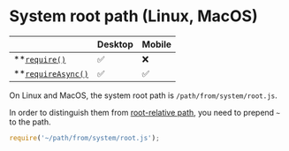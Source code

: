 # System root path (Linux, MacOS)

|                                       | Desktop | Mobile |
| ------------------------------------- | ------- | ------ |
| **[`require()`][require]           | ✅       | ❌      |
| **[`requireAsync()`][requireAsync] | ✅       | ✅      |

On Linux and MacOS, the system root path is `/path/from/system/root.js`.

In order to distinguish them from [root-relative path](./root-relative-path.md), you need to prepend `~` to the path.

```js
require('~/path/from/system/root.js');
```

[require]: ./new-functions.md#require
[requireAsync]: ./new-functions.md#requireasync

